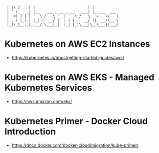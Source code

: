 

	  _  __     _                          _            
	 | |/ /    | |                        | |           
	 | ' /_   _| |__   ___ _ __ _ __   ___| |_ ___  ___ 
	 |  <| | | | '_ \ / _ \ '__| '_ \ / _ \ __/ _ \/ __|
	 | . \ |_| | |_) |  __/ |  | | | |  __/ ||  __/\__ \
	 |_|\_\__,_|_.__/ \___|_|  |_| |_|\___|\__\___||___/
	                                                    
                                                                                        

# Kubernetes on AWS EC2 Instances

* https://kubernetes.io/docs/getting-started-guides/aws/ 

# Kubernetes on AWS EKS - Managed Kubernetes Services

* https://aws.amazon.com/eks/

# Kubernetes Primer - Docker Cloud Introduction

* https://docs.docker.com/docker-cloud/migration/kube-primer/


